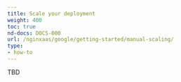```yaml
---
title: Scale your deployment
weight: 400
toc: true
nd-docs: DOCS-000
url: /nginxaas/google/getting-started/manual-scaling/
type:
- how-to
---
```


TBD